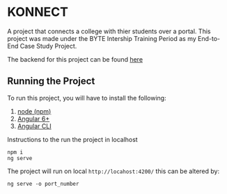 # KONNECT

A project that connects a college with thier students over a portal. This project was made under the BYTE Intership Training Period as my End-to-End Case Study Project.

The backend for this project can be found [here](https://github.com/shubhankarshankar/Konnect-Backend)

## Running the Project

To run this project, you will have to install the following:

1. [node (npm)](https://nodejs.org/en/)
2. [Angular 6+](https://angular.io/)
3. [Angular CLI](https://angular.io/cli)

Instructions to the run the project in localhost

```
npm i
ng serve
```

The project will run on local `http://locahost:4200/` this can be altered by:

```
ng serve -o port_number
```
